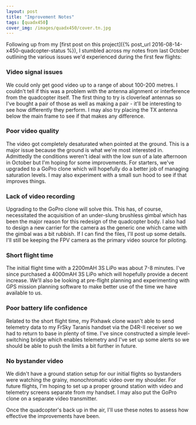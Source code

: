 ```yaml
---
layout: post
title: "Improvement Notes"
tags: [quadx450]
cover_img: /images/quadx450/cover.tn.jpg
---
```


Following up from my [first post on this project]({% post_url 2016-08-14-x450-quadcopter-status %}), I stumbled across my notes from last October outlining the various issues we'd experienced during the first few flights:

### Video signal issues

We could only get good video up to a range of about 100-200 metres.  I couldn't tell if this was a problem with the antenna alignment or interference from the quadcopter itself.  The first thing to try is cloverleaf antennas so I've bought a pair of those as well as making a pair - it'll be interesting to see how differently they perform.  I may also try placing the TX antenna below the main frame to see if that makes any difference.

### Poor video quality

The video got completely desaturated when pointed at the ground.  This is a major issue because the ground is what we're most interested in.  Admittedly the conditions weren't ideal with the low sun of a late afternoon in October but I'm hoping for some improvements.  For starters, we've upgraded to a GoPro clone which will hopefully do a better job of managing saturation levels.  I may also experiment with a small sun hood to see if that improves things.

### Lack of video recording

Upgrading to the GoPro clone will solve this.  This has, of course, necessitated the acquisition of an under-slung brushless gimbal which has been the major reason for this redesign of the quadcopter body.  I also had to design a new carrier for the camera as the generic one which came with the gimbal was a bit rubbish.  If I can find the files, I'll post up some details.  I'll still be keeping the FPV camera as the primary video source for piloting.

### Short flight time

The initial flight time with a 2200mAH 3S LiPo was about 7-8 minutes.  I've since purchased a 4000mAH 3S LiPo which will hopefully provide a decent increase.  We'll also be looking at pre-flight planning and experimenting with GPS mission planning software to make better use of the time we have available to us.

### Poor battery life confidence

Related to the short flight time, my Pixhawk clone wasn't able to send telemetry data to my FrSky Taranis handset via the D4R-II receiver so we had to return to base in plenty of time.  I've since constructed a simple level-switching bridge which enables telemetry and I've set up some alerts so we should be able to push the limits a bit further in future.

### No bystander video

We didn't have a ground station setup for our initial flights so bystanders were watching the grainy, monochromatic video over my shoulder.  For future flights, I'm hoping to set up a proper ground station with video and telemetry screens separate from my handset.  I may also put the GoPro clone on a separate video transmitter.

Once the quadcopter's back up in the air, I'll use these notes to assess how effective the improvements have been.
